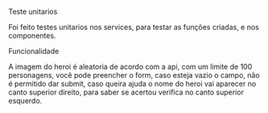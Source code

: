 Teste unitarios

Foi feito testes unitarios nos services, para testar as funções criadas, e nos componentes.

Funcionalidade

A imagem do heroi é aleatoria de acordo com a api, com um limite de 100 personagens, você pode preencher o form, caso esteja vazio o campo, não é permitido dar submit, caso queira ajuda o nome do heroi vai aparecer no canto superior direito, para saber se acertou verifica no canto superior esquerdo.

